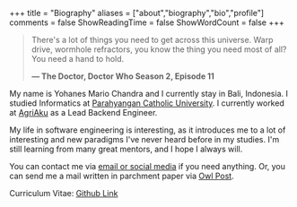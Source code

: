 +++
title = "Biography"
aliases = ["about","biography","bio","profile"]
comments = false
ShowReadingTime = false
ShowWordCount = false
+++

> There's a lot of things you need to get across this universe. Warp drive, wormhole refractors, you know the thing you need most of all? You need a hand to hold.
> 
> **— The Doctor, Doctor Who Season 2, Episode 11**

My name is Yohanes Mario Chandra and I currently stay in Bali, Indonesia. I studied Informatics at [Parahyangan Catholic University](https://unpar.ac.id). I currently worked at [AgriAku](https://agriaku.com) as a Lead Backend Engineer.

My life in software engineering is interesting, as it introduces me to a lot of interesting and new paradigms I've never heard before in my studies. I'm still learning from many great mentors, and I hope I always will.

You can contact me via [email or social media](/contact) if you need anything. Or, you can send me a mail written in parchment paper via [Owl Post](http://bit.ly/3zJ9tXc).

Curriculum Vitae: [Github Link](https://github.com/yohanesmario/CV/raw/main/gen/Yohanes%20Mario%20Chandra%20-%20CV.pdf)
